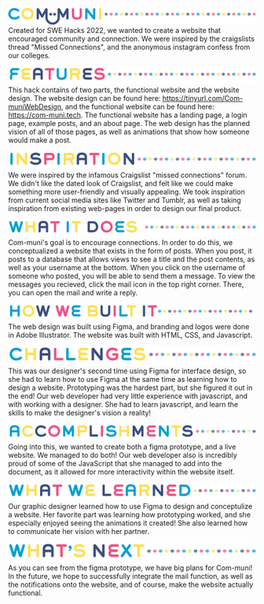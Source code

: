 ![Com-muni](/assets/MainTitle.png)
Created for SWE Hacks 2022, we wanted to create a website that encouraged community and connection. We were inspired by the craigslists thread "Missed Connections", and the anonymous instagram confess from our colleges.

![Features](/assets/Titles/Features.png)
This hack contains of two parts, the functional website and the website design. 
The website design can be found here: https://tinyurl.com/Com-muniWebDesign, and the functional website can be found here: https://com-muni.tech.
The functional website has a landing page, a login page, example posts, and an about page. The web design has the planned vision of all of those pages, as well as animations that show how someone would make a post. 

![Inspiration](/assets/Titles/Inspiration.png)
We were inspired by the infamous Craigslist "missed connections" forum. We didn't like the dated look of Craigslist, and felt like we could make something more user-friendly and visually appealing. We took inspiration from current social media sites like Twitter and Tumblr, as well as taking inspiration from existing web-pages in order to design our final product.

![What it does](/assets/Titles/WhatItDoes.png)
Com-muni's goal is to encourage connections. In order to do this, we conceptualized a website that exists in the form of posts. When you post, it posts to a database that allows views to see a title and the post contents, as well as your username at the bottom. When you click on the username of someone who posted, you will be able to send them a message. To view the messages you recieved, click the mail icon in the top right corner. There, you can open the mail and write a reply.

![How we built it](/assets/Titles/HowWeBuiltIt.png)
The web design was built using Figma, and branding and logos were done in Adobe Illustrator. The website was built with HTML, CSS, and Javascript.

![Challenges we ran into](/assets/Titles/Challenges.png)
This was our designer's second time using Figma for interface design, so she had to learn how to use Figma at the same time as learning how to design a website. Prototyping was the hardest part, but she figured it out in the end!
Our web developer had very little experience with javascript, and with working with a designer. She had to learn javascript, and learn the skills to make the designer's vision a reality!

![Accomplishments we made](/assets/Titles/Accomplishments.png)
Going into this, we wanted to create both a figma prototype, and a live website. We managed to do both! 
Our web developer also is incredibly proud of some of the JavaScript that she managed to add into the document, as it allowed for more interactivity within the website itself. 

![What we learned](/assets/Titles/WhatWeLearned.png)
Our graphic designer learned how to use Figma to design and conceptulize a website. Her favorite part was learning how prototyping worked, and she especially enjoyed seeing the animations it created! She also learned how to communicate her vision with her partner.

![What's next for Com-muni](/assets/Titles/WhatsNext.png)
As you can see from the figma prototype, we have big plans for Com-muni! In the future, we hope to successfully integrate the mail function, as well as the notifications onto the website, and of course, make the website actually functional. 
